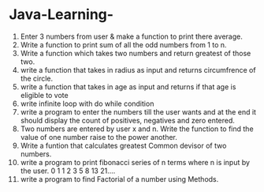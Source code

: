 # Java-Learning-<br>
1. Enter 3 numbers from user & make a function to print there average.
2. Write a function to print sum of all the odd numbers from 1 to n.
3. Write a function which takes two numbers and return greatest of those two.
4. write a function that takes in radius as input and returns circumfrence of the circle.
5. write a function that takes in age as input and returns if that age is eligible to vote
6. write infinite loop with do while condition
7. write a program to enter the numbers till the user wants and at the end it should display the count of positives, negatives and zero entered.
8. Two numbers are entered by user x and n. Write the function to find the value of one number raise to the power another.
9. Write a funtion that calculates greatest Common devisor of two numbers.
10. write a program to print fibonacci series of n terms where n is input by the user.
    0 1 1 2 3 5 8 13 21....
11. write a program to find Factorial of a number using Methods.
